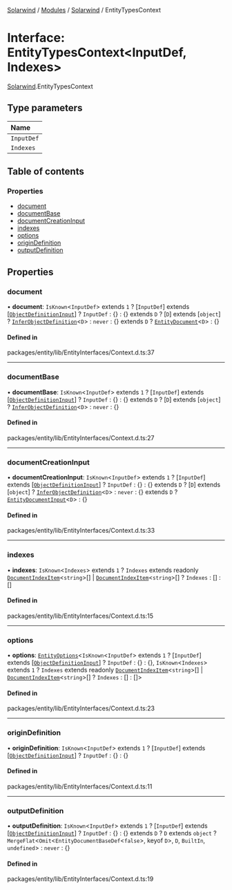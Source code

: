 [Solarwind](../README.md) / [Modules](../modules.md) / [Solarwind](../modules/Solarwind.md) / EntityTypesContext

# Interface: EntityTypesContext<InputDef, Indexes\>

[Solarwind](../modules/Solarwind.md).EntityTypesContext

## Type parameters

| Name |
| :------ |
| `InputDef` |
| `Indexes` |

## Table of contents

### Properties

- [document](Solarwind.EntityTypesContext.md#document)
- [documentBase](Solarwind.EntityTypesContext.md#documentbase)
- [documentCreationInput](Solarwind.EntityTypesContext.md#documentcreationinput)
- [indexes](Solarwind.EntityTypesContext.md#indexes)
- [options](Solarwind.EntityTypesContext.md#options)
- [originDefinition](Solarwind.EntityTypesContext.md#origindefinition)
- [outputDefinition](Solarwind.EntityTypesContext.md#outputdefinition)

## Properties

### document

• **document**: `IsKnown`<`InputDef`\> extends ``1`` ? [`InputDef`] extends [[`ObjectDefinitionInput`](Solarwind.ObjectDefinitionInput.md)] ? `InputDef` : {} : {} extends `D` ? [`D`] extends [`object`] ? [`InferObjectDefinition`](../modules/Solarwind.md#inferobjectdefinition)<`D`\> : `never` : {} extends `D` ? [`EntityDocument`](../modules/Solarwind.md#entitydocument)<`D`\> : {}

#### Defined in

packages/entity/lib/EntityInterfaces/Context.d.ts:37

___

### documentBase

• **documentBase**: `IsKnown`<`InputDef`\> extends ``1`` ? [`InputDef`] extends [[`ObjectDefinitionInput`](Solarwind.ObjectDefinitionInput.md)] ? `InputDef` : {} : {} extends `D` ? [`D`] extends [`object`] ? [`InferObjectDefinition`](../modules/Solarwind.md#inferobjectdefinition)<`D`\> : `never` : {}

#### Defined in

packages/entity/lib/EntityInterfaces/Context.d.ts:27

___

### documentCreationInput

• **documentCreationInput**: `IsKnown`<`InputDef`\> extends ``1`` ? [`InputDef`] extends [[`ObjectDefinitionInput`](Solarwind.ObjectDefinitionInput.md)] ? `InputDef` : {} : {} extends `D` ? [`D`] extends [`object`] ? [`InferObjectDefinition`](../modules/Solarwind.md#inferobjectdefinition)<`D`\> : `never` : {} extends `D` ? [`EntityDocumentInput`](../modules/Solarwind.md#entitydocumentinput)<`D`\> : {}

#### Defined in

packages/entity/lib/EntityInterfaces/Context.d.ts:33

___

### indexes

• **indexes**: `IsKnown`<`Indexes`\> extends ``1`` ? `Indexes` extends readonly [`DocumentIndexItem`](../modules/Solarwind.md#documentindexitem)<`string`\>[] \| [`DocumentIndexItem`](../modules/Solarwind.md#documentindexitem)<`string`\>[] ? `Indexes` : [] : []

#### Defined in

packages/entity/lib/EntityInterfaces/Context.d.ts:15

___

### options

• **options**: [`EntityOptions`](../modules/Solarwind.md#entityoptions)<`IsKnown`<`InputDef`\> extends ``1`` ? [`InputDef`] extends [[`ObjectDefinitionInput`](Solarwind.ObjectDefinitionInput.md)] ? `InputDef` : {} : {}, `IsKnown`<`Indexes`\> extends ``1`` ? `Indexes` extends readonly [`DocumentIndexItem`](../modules/Solarwind.md#documentindexitem)<`string`\>[] \| [`DocumentIndexItem`](../modules/Solarwind.md#documentindexitem)<`string`\>[] ? `Indexes` : [] : []\>

#### Defined in

packages/entity/lib/EntityInterfaces/Context.d.ts:23

___

### originDefinition

• **originDefinition**: `IsKnown`<`InputDef`\> extends ``1`` ? [`InputDef`] extends [[`ObjectDefinitionInput`](Solarwind.ObjectDefinitionInput.md)] ? `InputDef` : {} : {}

#### Defined in

packages/entity/lib/EntityInterfaces/Context.d.ts:11

___

### outputDefinition

• **outputDefinition**: `IsKnown`<`InputDef`\> extends ``1`` ? [`InputDef`] extends [[`ObjectDefinitionInput`](Solarwind.ObjectDefinitionInput.md)] ? `InputDef` : {} : {} extends `D` ? `D` extends `object` ? `MergeFlat`<`Omit`<`EntityDocumentBaseDef`<``false``\>, keyof `D`\>, `D`, `BuiltIn`, `undefined`\> : `never` : {}

#### Defined in

packages/entity/lib/EntityInterfaces/Context.d.ts:19
